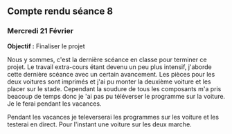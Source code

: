 ## Compte rendu séance 8
### Mercredi 21 Février

**Objectif :** Finaliser le projet

Nous y sommes, c'est la dernière scéance en classe pour terminer ce projet. Le travail extra-cours étant devenu un peu plus intensif, j'aborde cette dernière scéance avec un certain avancement. Les pièces pour les deux voitures sont imprimés et j'ai pu monter la deuxième voiture et les placer sur le stade. Cependant la soudure de tous les composants m'a pris beacoup de temps donc je 'ai pas pu téléverser le programme sur la voiture. Je le ferai pendant les vacances. 

Pendant les vacances je televerserai les programmes sur les voiture et les testerai en direct. Pour l'instant une voiture sur les deux marche.
